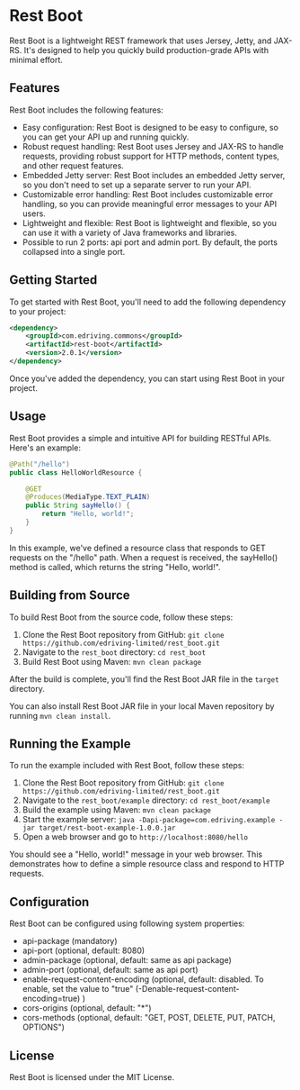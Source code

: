 # Rest Boot

Rest Boot is a lightweight REST framework that uses Jersey, Jetty, and JAX-RS. It's designed to help you quickly build production-grade APIs with minimal effort.

## Features

Rest Boot includes the following features:

- Easy configuration: Rest Boot is designed to be easy to configure, so you can get your API up and running quickly.
- Robust request handling: Rest Boot uses Jersey and JAX-RS to handle requests, providing robust support for HTTP methods, content types, and other request features.
- Embedded Jetty server: Rest Boot includes an embedded Jetty server, so you don't need to set up a separate server to run your API.
- Customizable error handling: Rest Boot includes customizable error handling, so you can provide meaningful error messages to your API users.
- Lightweight and flexible: Rest Boot is lightweight and flexible, so you can use it with a variety of Java frameworks and libraries.
- Possible to run 2 ports: api port and admin port. By default, the ports collapsed into a single port. 

## Getting Started

To get started with Rest Boot, you'll need to add the following dependency to your project:

```xml
<dependency>
    <groupId>com.edriving.commons</groupId>
    <artifactId>rest-boot</artifactId>
    <version>2.0.1</version>
</dependency>
```
Once you've added the dependency, you can start using Rest Boot in your project.

## Usage

Rest Boot provides a simple and intuitive API for building RESTful APIs. Here's an example:

```java
@Path("/hello")
public class HelloWorldResource {

    @GET
    @Produces(MediaType.TEXT_PLAIN)
    public String sayHello() {
        return "Hello, world!";
    }
}
```

In this example, we've defined a resource class that responds to GET requests on the "/hello" path. When a request is received, the sayHello() method is called, which returns the string "Hello, world!".

## Building from Source

To build Rest Boot from the source code, follow these steps:

1. Clone the Rest Boot repository from GitHub: `git clone https://github.com/edriving-limited/rest_boot.git`
2. Navigate to the `rest_boot` directory: `cd rest_boot`
3. Build Rest Boot using Maven: `mvn clean package`

After the build is complete, you'll find the Rest Boot JAR file in the `target` directory.

You can also install Rest Boot JAR file in your local Maven repository by running `mvn clean install`.

## Running the Example

To run the example included with Rest Boot, follow these steps:

1. Clone the Rest Boot repository from GitHub: `git clone https://github.com/edriving-limited/rest_boot.git`
2. Navigate to the `rest_boot/example` directory: `cd rest_boot/example`
3. Build the example using Maven: `mvn clean package`
4. Start the example server: `java -Dapi-package=com.edriving.example -jar target/rest-boot-example-1.0.0.jar`
5. Open a web browser and go to `http://localhost:8080/hello`

You should see a "Hello, world!" message in your web browser. This demonstrates how to define a simple resource class and respond to HTTP requests.

## Configuration
Rest Boot can be configured using following system properties:
- api-package (mandatory)
- api-port (optional, default: 8080)
- admin-package (optional, default: same as api package)
- admin-port (optional, default: same as api port)
- enable-request-content-encoding (optional, default: disabled. To enable, set the value to "true" (-Denable-request-content-encoding=true) )
- cors-origins (optional, default: "*")
- cors-methods (optional, default: "GET, POST, DELETE, PUT, PATCH, OPTIONS")

## License

Rest Boot is licensed under the MIT License.
